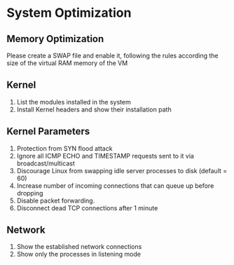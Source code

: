# System Optimization

## Memory Optimization

Please create a SWAP file and enable it, following the rules according the size of the virtual RAM memory of the VM

## Kernel

1.  List the modules installed in the system
2.  Install Kernel headers and show their installation path

## Kernel Parameters

1.  Protection from SYN flood attack
2.  Ignore all ICMP ECHO and TIMESTAMP requests sent to it via broadcast/multicast
3.  Discourage Linux from swapping idle server processes to disk (default = 60)
4.  Increase number of incoming connections that can queue up before dropping
5.  Disable packet forwarding.
6.  Disconnect dead TCP connections after 1 minute

## Network

1.  Show the established network connections
2.  Show only the processes in listening mode
